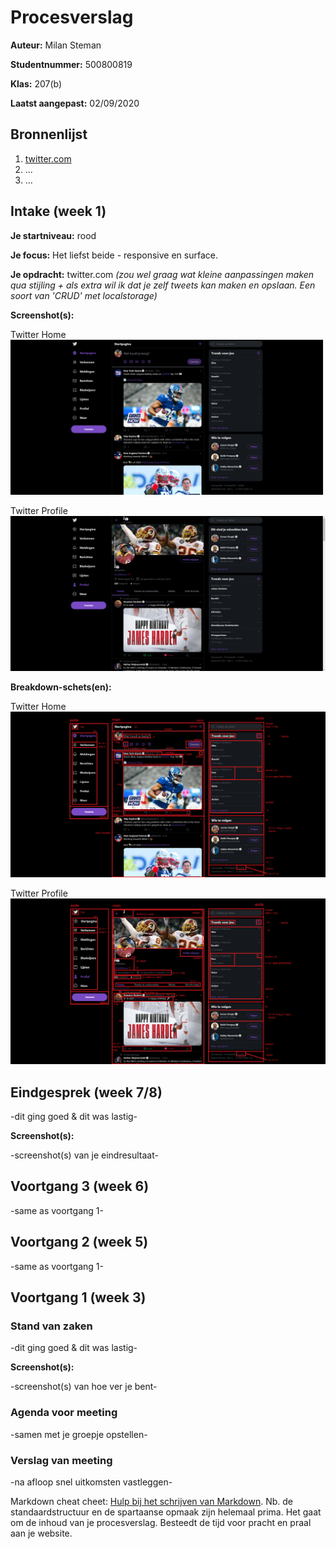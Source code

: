 # Procesverslag
**Auteur:** Milan Steman

**Studentnummer:** 500800819

**Klas:** 207(b)

**Laatst aangepast:** 02/09/2020

## Bronnenlijst
1. [twitter.com](https://twitter.com/home)
2. ...
3. ...

## Intake (week 1)

**Je startniveau:** rood

**Je focus:** Het liefst beide - responsive en surface.

**Je opdracht:** twitter.com *(zou wel graag wat kleine aanpassingen maken qua stijling + als extra wil ik dat je zelf tweets kan maken en opslaan. Een soort van 'CRUD' met localstorage)*

**Screenshot(s):** 

Twitter Home
![screenshot(s) die een goed beeld geven van de website die je gaat maken](images/twitter_home.png)

Twitter Profile
![screenshot(s) die een goed beeld geven van de website die je gaat maken](images/twitter_profile.png)

**Breakdown-schets(en):**

Twitter Home
![-voorlopige breakdownschets(en) van een of beide pagina's van de site die je gaat maken-](images/twitter_home_breakdownschets.png)

Twitter Profile
![-voorlopige breakdownschets(en) van een of beide pagina's van de site die je gaat maken-](images/twitter_profile_breakdownschets.png)

## Eindgesprek (week 7/8)

-dit ging goed & dit was lastig-

**Screenshot(s):**

-screenshot(s) van je eindresultaat-



## Voortgang 3 (week 6)

-same as voortgang 1-



## Voortgang 2 (week 5)

-same as voortgang 1-



## Voortgang 1 (week 3)

### Stand van zaken

-dit ging goed & dit was lastig-

**Screenshot(s):**

-screenshot(s) van hoe ver je bent-
                                                                                    
### Agenda voor meeting

-samen met je groepje opstellen-

### Verslag van meeting

-na afloop snel uitkomsten vastleggen-

Markdown cheat cheet: [Hulp bij het schrijven van Markdown](https://github.com/adam-p/markdown-here/wiki/Markdown-Cheatsheet). Nb. de standaardstructuur en de spartaanse opmaak zijn helemaal prima. Het gaat om de inhoud van je procesverslag. Besteedt de tijd voor pracht en praal aan je website.